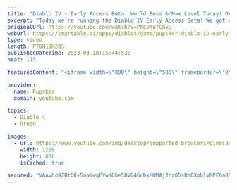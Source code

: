 ```yaml
---
title: "Diablo IV - Early Access Beta! World Boss & Max Level Today! Druid Necromancer Next Week!"
excerpt: "Today we're running the Diablo IV Early Access Beta! We got a Access code from Blizzard so that's great, plan is we're getting ..."
originalUrl: https://youtube.com/watch?v=PNEVTufC8vU
webUrl: https://smartable.ai/apps/diablo4/game/pupsker-diablo-iv-early-access-beta-world-boss-max-level-today-druid-necromancer-next-week/
type: video
length: PT6H19M28S
publishedDateTime: 2023-03-18T15:44:53Z
heat: 115

featuredContent: "<iframe width=\"800\" height=\"500\" frameborder=\"0\" src=\"https://www.youtube.com/embed/PNEVTufC8vU\" allow=\"accelerometer; autoplay; encrypted-media; gyroscope; picture-in-picture\" allowfullscreen></iframe>"

provider:
  name: Pupsker
  domain: youtube.com

topics:
  - Diablo 4
  - Druid

images:
  - url: https://www.youtube.com/img/desktop/supported_browsers/dinosaur.png
    width: 1200
    height: 800
    isCached: true

secured: "VAAvho9ZBtDO+5aaiwqFYwKGbe58VB4GcbxMUMAjJhzO5sBnGXpblvMPF6aBDxkbQ/sOrPf8rnpPRLxohDNCqWNPnzWeVg9tLoC4s2tnOHG3dRvsofWEyPHPTZVDaVJsFw/7L49JL1bVU2tC+hQiiqGnwthKsP2YN2/rppWNK9RxwWQKhSCUiNPMk6GFOaTb1fq3/HyRSGg1AUvdVfJQ24n6G8WeCpcBCDJD5J8rZyRJ9i8d3p+a+7iNABkOxdSHOc0wgzBYdzHXTHuZ3tm68YYgaeafyuq8DMOkRKj7rB0xVxKr+J5SSKCSfjJrtI9QPDD6n5fS8oDqya+nvZELh5Bs0Fvi8dY76gF+2RJPbh6YaZopzpB3UzdG5yGR1G+jj6hsN+ErN+Nz63m1ABnPoDXpM1hLag/h8DmpNAGR6HE=;0+SBS2M8MEx6WKZwPgJ4Eg=="
---
```



